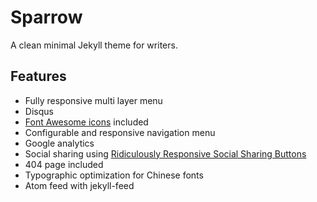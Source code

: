 # Sparrow

A clean minimal Jekyll theme for writers. 

## Features

- Fully responsive multi layer menu
- Disqus
- [Font Awesome icons](http://fontawesome.io/) included
- Configurable and responsive navigation menu
- Google analytics
- Social sharing using [Ridiculously Responsive Social Sharing Buttons](https://www.rrssb.ml/)
- 404 page included
- Typographic optimization for Chinese fonts
- Atom feed with jekyll-feed
